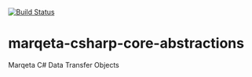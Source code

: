 [![Build Status](https://dev.azure.com/lflanagan/liamflan/_apis/build/status/CapitalOnTap.marqeta-csharp-core-abstractions?branchName=master)](https://dev.azure.com/lflanagan/liamflan/_build/latest?definitionId=3&branchName=master)
# marqeta-csharp-core-abstractions
Marqeta C# Data Transfer Objects  